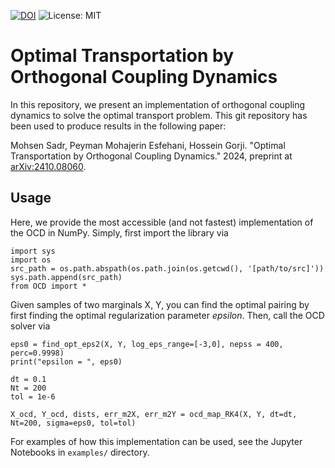[![DOI](https://zenodo.org/badge/DOI/10.48550/arXiv.2410.08060.svg)](https://doi.org/10.48550/arXiv.2410.08060)
![License: MIT](https://img.shields.io/badge/License-MIT-yellow.svg)

# Optimal Transportation by Orthogonal Coupling Dynamics

In this repository, we present an implementation of orthogonal coupling dynamics to solve the optimal transport problem. This git repository has been used to produce results in the following paper:

Mohsen Sadr, Peyman Mohajerin Esfehani, Hossein Gorji. "Optimal Transportation by Orthogonal Coupling Dynamics." 2024, preprint at [arXiv:2410.08060](https://doi.org/10.48550/arXiv.2410.08060).

## Usage

Here, we provide the most accessible (and not fastest) implementation of the OCD in NumPy. Simply, first import the library via

```
import sys
import os
src_path = os.path.abspath(os.path.join(os.getcwd(), '[path/to/src]'))
sys.path.append(src_path)
from OCD import *
```

Given samples of two marginals X, Y, you can find the optimal pairing by first finding the optimal regularization parameter $epsilon$. Then, call the OCD solver via

```
eps0 = find_opt_eps2(X, Y, log_eps_range=[-3,0], nepss = 400, perc=0.9998)
print("epsilon = ", eps0)

dt = 0.1
Nt = 200
tol = 1e-6

X_ocd, Y_ocd, dists, err_m2X, err_m2Y = ocd_map_RK4(X, Y, dt=dt, Nt=200, sigma=eps0, tol=tol)
```

For examples of how this implementation can be used, see the Jupyter Notebooks in ```examples/``` directory.
